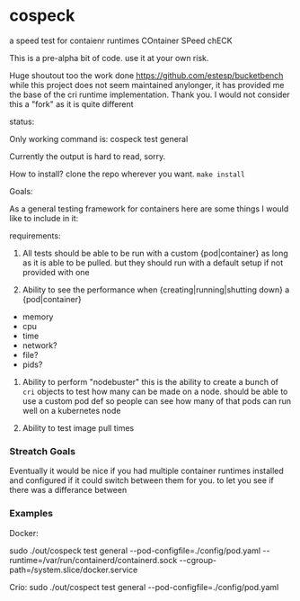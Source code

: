 # cospeck
a speed test for contaienr runtimes COntainer SPeed chECK

This is a pre-alpha bit of code. use it at your own risk.

Huge shoutout too the work done https://github.com/estesp/bucketbench while this project does not seem maintained anylonger, it has provided me the base of the cri runtime implementation. Thank you. I would not consider this a "fork" as it is quite different

status: 

Only working command is:
cospeck test general

Currently the output is hard to read, sorry.

How to install?
clone the repo wherever you want.
`make install`


Goals:

As a general testing framework for containers here are some things I would like to include in it:

requirements:
 1) All tests should be able to be run with a custom {pod|container} as long as it is able to be pulled. but they should run with a default setup if not provided with one

 1) Ability to see the performance when {creating|running|shutting down} a {pod|container}
 - memory
 - cpu
 - time
 - network?
 - file?
 - pids?

 1) Ability to perform "nodebuster" 
 this is the ability to create a bunch of `cri` objects to test how many can be made on a node. should be able to use a custom pod def so people can see how many of that pods can run well on a kubernetes node

 1) Ability to test image pull times


### Streatch Goals

Eventually it would be nice if you had multiple container runtimes installed and configured if it could switch between them for you. to let you see if there was a differance between 


### Examples

Docker:
 
sudo ./out/cospeck test general --pod-configfile=./config/pod.yaml --runtime=/var/run/containerd/containerd.sock --cgroup-path=/system.slice/docker.service

Crio:
sudo ./out/cospect test general --pod-configfile=./config/pod.yaml

